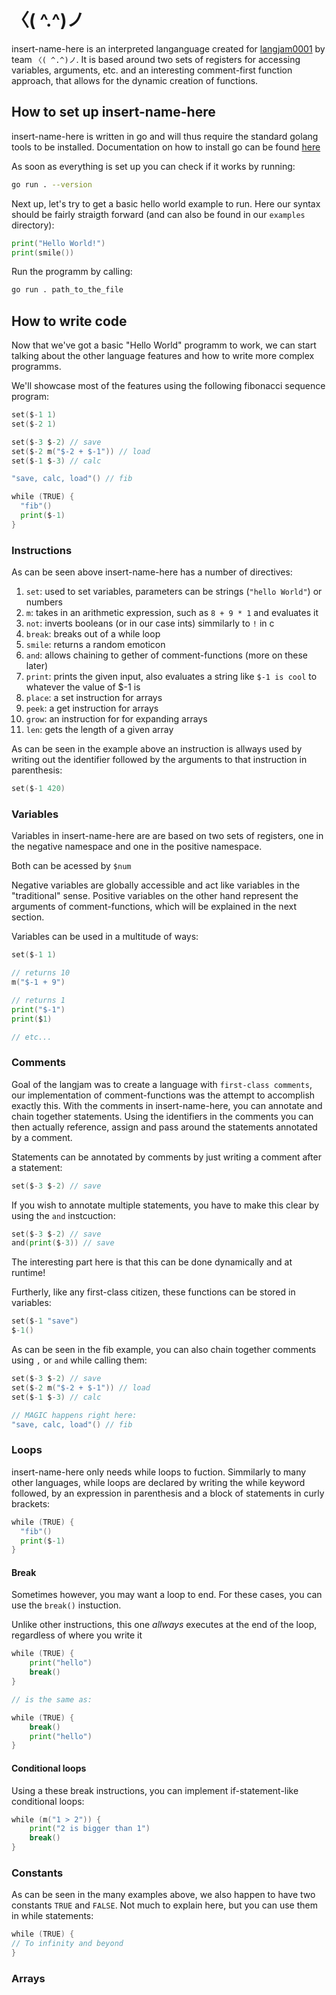 # 〈( \^.\^)ノ

insert-name-here is an interpreted langanguage created for [langjam0001](https://github.com/langjam/jam0001) by team ``〈( ^.^)ノ``.
It is based around two sets of registers for accessing variables, arguments, etc. and an interesting comment-first function approach, that allows for the dynamic creation of functions.

## How to set up insert-name-here
insert-name-here is written in go and will thus require the standard golang tools to be installed.
Documentation on how to install go can be found [here](https://golang.org/doc/install)

As soon as everything is set up you can check if it works by running:
```bash
go run . --version
```
Next up, let's try to get a basic hello world example to run.
Here our syntax should be fairly straigth forward (and can also be found in our ``examples`` directory):
```go
print("Hello World!")
print(smile())
```
Run the programm by calling:
```bash
go run . path_to_the_file
```

## How to write code
Now that we've got a basic "Hello World" programm to work, we can start talking about the other language features and how to write more complex programms.

We'll showcase most of the features using the following fibonacci sequence program:
```go
set($-1 1)
set($-2 1)

set($-3 $-2) // save
set($-2 m("$-2 + $-1")) // load
set($-1 $-3) // calc

"save, calc, load"() // fib

while (TRUE) {
  "fib"()
  print($-1)
}
```

### Instructions
As can be seen above insert-name-here has a number of directives:
1. ``set``: used to set variables, parameters can be strings (``"hello World"``) or numbers
2. ``m``: takes in an arithmetic expression, such as ``8 + 9 * 1`` and evaluates it
3. ``not``: inverts booleans (or in our case ints) simmilarly to ``!`` in c
4. ``break``: breaks out of a while loop
5. ``smile``: returns a random emoticon
6. ``and``: allows chaining to gether of comment-functions (more on these later)
7. ``print``: prints the given input, also evaluates a string like ``$-1 is cool`` to whatever the value of $-1 is
8. ``place``: a set instruction for arrays
9. ``peek``: a get instruction for arrays
10. ``grow``: an instruction for for expanding arrays
11. ``len``: gets the length of a given array

As can be seen in the example above an instruction is allways used by writing out the identifier followed by the arguments to that instruction in parenthesis:

```go 
set($-1 420)
```

### Variables
Variables in insert-name-here are are based on two sets of registers, one in the negative namespace and one in the positive namespace.

Both can be acessed by ``$num``

Negative variables are globally accessible and act like variables in the "traditional" sense. 
Positive variables on the other hand represent the arguments of comment-functions, which will be explained in the next section.

Variables can be used in a multitude of ways:
```go
set($-1 1)

// returns 10
m("$-1 + 9")

// returns 1
print("$-1")
print($1)

// etc...
```


### Comments
Goal of the langjam was to create a language with ``first-class comments``, our implementation of comment-functions was the attempt to accomplish exactly this.
With the comments in insert-name-here, you can annotate and chain together statements.
Using the identifiers in the comments you can then actually reference, assign and pass around the statements annotated by a comment.

Statements can be annotated by comments by just writing a comment after a statement:
```go
set($-3 $-2) // save
```

If you wish to annotate multiple statements, you have to make this clear by using the ``and`` instcuction:
```go
set($-3 $-2) // save
and(print($-3)) // save
```
The interesting part here is that this can be done dynamically and at runtime!

Furtherly, like any first-class citizen, these functions can be stored in variables:

```go
set($-1 "save")
$-1()
```

As can be seen in the fib example, you can also chain together comments using ``,`` or ``and`` while calling them:
```go
set($-3 $-2) // save
set($-2 m("$-2 + $-1")) // load
set($-1 $-3) // calc

// MAGIC happens right here:
"save, calc, load"() // fib
```

### Loops
insert-name-here only needs while loops to fuction.
Simmilarly to many other languages, while loops are declared by writing the while keyword followed, by an expression in parenthesis and a block of statements in curly brackets:

```go
while (TRUE) {
  "fib"()
  print($-1)
}
```

#### Break
Sometimes however, you may want a loop to end.
For these cases, you can use the ``break()`` instuction.

Unlike other instructions, this one *allways* executes at the end of the loop, regardless of where you write it
```go
while (TRUE) {
    print("hello")
    break()
}

// is the same as:

while (TRUE) {
    break()
    print("hello")
}
```
#### Conditional loops
Using a these break instructions, you can implement if-statement-like conditional loops:
```go
while (m("1 > 2")) {
    print("2 is bigger than 1")
    break()
}
```

### Constants
As can be seen in the many examples above, we also happen to have two constants ``TRUE`` and ``FALSE``. 
Not much to explain here, but you can use them in while statements:
```go
while (TRUE) {
// To infinity and beyond
}
```

### Arrays
